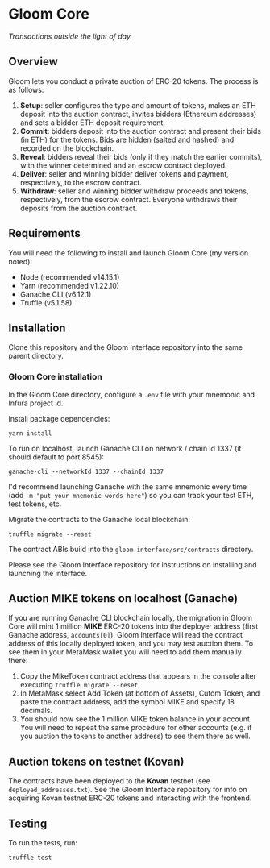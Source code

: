 # Gloom Core

_Transactions outside the light of day._

## Overview

Gloom lets you conduct a private auction of ERC-20 tokens. The process is as follows:

1. **Setup**: seller configures the type and amount of tokens, makes an ETH deposit into the auction contract, invites bidders (Ethereum addresses) and sets a bidder ETH deposit requirement.
2. **Commit**: bidders deposit into the auction contract and present their bids (in ETH) for the tokens. Bids are hidden (salted and hashed) and recorded on the blockchain.
3. **Reveal**: bidders reveal their bids (only if they match the earlier commits), with the winner determined and an escrow contract deployed.
4. **Deliver**: seller and winning bidder deliver tokens and payment, respectively, to the escrow contract.
5. **Withdraw**: seller and winning bidder withdraw proceeds and tokens, respectively, from the escrow contract. Everyone withdraws their deposits from the auction contract.

## Requirements

You will need the following to install and launch Gloom Core (my version noted):

- Node (recommended v14.15.1)
- Yarn (recommended v1.22.10)
- Ganache CLI (v6.12.1)
- Truffle (v5.1.58)

## Installation

Clone this repository and the Gloom Interface repository into the same parent directory.

### Gloom Core installation

In the Gloom Core directory, configure a `.env` file with your mnemonic and Infura project id.

Install package dependencies:

```
yarn install
```

To run on localhost, launch Ganache CLI on network / chain id 1337 (it should default to port 8545):

```
ganache-cli --networkId 1337 --chainId 1337
```

I'd recommend launching Ganache with the same mnemonic every time (add `-m "put your mnemonic words here"`) so you can track your test ETH, test tokens, etc.

Migrate the contracts to the Ganache local blockchain:

```
truffle migrate --reset
```

The contract ABIs build into the `gloom-interface/src/contracts` directory.

Please see the Gloom Interface repository for instructions on installing and launching the interface.

## Auction MIKE tokens on localhost (Ganache)

If you are running Ganache CLI blockchain locally, the migration in Gloom Core will mint 1 million **MIKE** ERC-20 tokens into the deployer address (first Ganache address, `accounts[0]`). Gloom Interface will read the contract address of this locally deployed token, and you may test auction them. To see them in your MetaMask wallet you will need to add them manually there:

1. Copy the MikeToken contract address that appears in the console after executing `truffle migrate --reset`
2. In MetaMask select Add Token (at bottom of Assets), Cutom Token, and paste the contract address, add the symbol MIKE and specify 18 decimals.
3. You should now see the 1 million MIKE token balance in your account. You will need to repeat the same procedure for other accounts (e.g. if you auction the tokens to another address) to see them there as well.

## Auction tokens on testnet (Kovan)

The contracts have been deployed to the **Kovan** testnet (see `deployed_addresses.txt`). See the Gloom Interface repository for info on acquiring Kovan testnet ERC-20 tokens and interacting with the frontend.

## Testing

To run the tests, run:

```
truffle test
```
